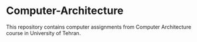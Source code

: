 # Computer-Architecture
This repository contains computer assignments from Computer Architecture course in University of Tehran.
